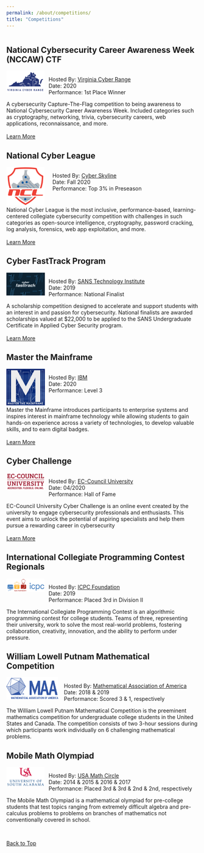 ```yaml
---
permalink: /about/competitions/
title: "Competitions"
---
```


<div style="float:left; display:inline-block">
    <h2 id="nccaw-2020">National Cybersecurity Career Awareness Week (NCCAW) CTF</h2>
    <div style="float:left; display:inline-block">
        <span style="float:left; width: 20%">
            <img src="/assets/images/virginia-cyber-range-logo.png"/>
        </span>
        <span style="float:left; width: 2%"></span>
        <span style="float:right; width: 78%">
            <p style="float:left; display:block">
                Hosted By: <a href="https://nccaw2020.ctf.virginiacyberrange.org/">Virginia Cyber Range</a><br>
                Date: 2020<br>
                Performance: 1st Place Winner
            </p>
        </span>
    </div>
    A cybersecurity Capture-The-Flag competition to being awareness to National Cybersecurity Career Awareness Week. Included categories such as cryptography, networking, trivia, cybersecurity careers, web applications, reconnaissance, and more.
    <br><br>
    <a href="https://nccaw2020.ctf.virginiacyberrange.org/" class="btn btn--info btn--small">Learn More</a>
</div>

<div style="float:left; display:inline-block">
    <h2 id="ncl-2020">National Cyber League</h2>
    <div style="float:left; display:inline-block">
        <span style="float:left; width: 20%">
            <img src="/assets/images/ncl-logo.png"/>
        </span>
        <span style="float:left; width: 4%"></span>
        <span style="float:right; width: 76%">
            <p style="float:left; display:block">
                Hosted By: <a href="https://nationalcyberleague.org/">Cyber Skyline</a><br>
                Date: Fall 2020<br>
                Performance: Top 3% in Preseason
            </p>
        </span>
    </div>
    <br><br><br><br><br>
    National Cyber League is the most inclusive, performance-based, learning-centered collegiate cybersecurity competition with challenges in such categories as open-source intelligence, cryptography, password cracking, log analysis, forensics, web app exploitation, and more.
    <br><br>
    <a href="/blog/ncl-fall-preseason/" class="btn btn--info btn--small">Learn More</a>
</div>

<div style="float:left; display:inline-block">
    <h2 id="cyber-fasttrack">Cyber FastTrack Program</h2>
    <div style="float:left; display:inline-block">
        <span style="float:left; width: 20%">
            <img src="/assets/images/cyber-fasttrack-image.png"/>
        </span>
        <span style="float:left; width: 2%"></span>
        <span style="float:right; width: 78%">
            <p style="float:left; display:block">
                Hosted By: <a href="https://cyber-fasttrack.org/">SANS Technology Institute</a><br>
                Date: 2019<br>
                Performance: National Finalist
            </p>
        </span>
    </div>
    A scholarship competition designed to accelerate and support students with an interest in and passion for cybersecurity. National finalists are awarded scholarships valued at $22,000 to be applied to the SANS Undergraduate Certificate in Applied Cyber Security program.
    <br><br>
    <a href="https://medium.com/cyber-fasttrack/scholarships-awarded-to-100-cyber-fasttrack-finalists-287b209630" class="btn btn--info btn--small">Learn More</a>
</div>

<div style="float:left; display:inline-block">
    <h2 id="mtm">Master the Mainframe</h2>
    <div style="float:left; display:inline-block">
        <span style="float:left; width: 20%">
            <img src="/assets/images/ibm-mtm-logo.png"/>
        </span>
        <span style="float:left; width: 2%"></span>
        <span style="float:right; width: 78%">
            <p style="float:left; display:block">
                Hosted By: <a href="https://www.ibm.com/it-infrastructure/z/education/master-the-mainframe">IBM</a><br>
                Date: 2020<br>
                Performance: Level 3
            </p>
        </span>
    </div>
    <br><br><br><br><br>
    Master the Mainframe introduces participants to enterprise systems and inspires interest in mainframe technology while allowing students to gain hands-on experience across a variety of technologies, to develop valuable skills, and to earn digital badges.
    <br><br>
    <a href="/about/certifications/#mtm-lvl-2" class="btn btn--info btn--small">Learn More</a>
</div>

<div style="float:left; display:inline-block">
    <h2 id="cyber-challenge">Cyber Challenge</h2>
    <div style="float:left; display:inline-block">
        <span style="float:left; width: 20%">
            <img src="/assets/images/ec-council-logo.png"/>
        </span>
        <span style="float:left; width: 2%"></span>
        <span style="float:right; width: 78%">
            <p style="float:left; display:block">
                Hosted By: <a href="https://www.eccu.edu/cyber-challenge/">EC-Council University</a><br>
                Date: 04/2020<br>
                Performance: Hall of Fame
            </p>
        </span>
    </div>
    EC-Council University Cyber Challenge is an online event created by the university to engage cybersecurity professionals and enthusiasts. This event aims to unlock the potential of aspiring specialists and help them pursue a rewarding career in cybersecurity
    <br><br>
    <a href="https://www.eccu.edu/cyber-challenge/hall-of-fame/" class="btn btn--info btn--small">Learn More</a>
</div>

<div style="float:left; display:inline-block">
    <h2 id="icpc">International Collegiate Programming Contest Regionals</h2>
    <div style="float:left; display:inline-block">
        <span style="float:left; width: 20%">
            <img src="/assets/images/icpc-logo-large.png"/>
        </span>
        <span style="float:left; width: 2%"></span>
        <span style="float:right; width: 78%">
            <p style="float:left; display:block">
                Hosted By: <a href="https://icpc.global/">ICPC Foundation</a><br>
                Date: 2019<br>
                Performance: Placed 3rd in Division II
            </p>
        </span>
    </div>
    The International Collegiate Programming Contest is an algorithmic programming contest for college students. Teams of three, representing their university, work to solve the most real-world problems, fostering collaboration, creativity, innovation, and the ability to perform under pressure. 
</div>

<div style="float:left; display:inline-block">
    <h2 id="putnam">William Lowell Putnam Mathematical Competition</h2>
    <div style="float:left; display:inline-block">
        <span style="float:left; width: 27%">
            <img src="/assets/images/maa-logo.png"/>
        </span>
        <span style="float:left; width: 3%"></span>
        <span style="float:right; width: 70%">
            <p style="float:left; display:block">
                Hosted By: <a href="https://www.maa.org/math-competitions/putnam-competition">Mathematical Association of America</a><br>
                Date: 2018 & 2019<br>
                Performance: Scored 3 & 1, respectively
            </p>
        </span>
    </div>
    <br><br><br><br>
    The William Lowell Putnam Mathematical Competition is the preeminent mathematics competition for undergraduate college students in the United States and Canada. The competition consists of two 3-hour sessions during which participants work individually on 6 challenging mathematical problems.
</div>

<div style="float:left; display:inline-block">
    <h2 id="math-olympiad">Mobile Math Olympiad</h2>
    <div style="float:left; display:inline-block">
        <span style="float:left; width: 20%">
            <img src="/assets/images/usa-logo-large.png"/>
        </span>
        <span style="float:left; width: 2%"></span>
        <span style="float:right; width: 78%">
            <p style="float:left; display:block">
                Hosted By: <a href="https://www.southalabama.edu/colleges/artsandsci/mathstat/mathcircle.html">USA Math Circle</a><br>
                Date: 2014 & 2015 & 2016 & 2017<br>
                Performance: Placed 3rd & 3rd & 2nd & 2nd, respectively
            </p>
        </span>
    </div>
    The Mobile Math Olympiad is a mathematical olympiad for pre-college students that test topics ranging from extremely difficult algebra and pre-calculus problems to problems on branches of mathematics not conventionally covered in school.
    <p>&nbsp;</p>
    <div style="display:block">
      <a href="#top" class="btn btn--primary btn--small">Back to Top</a>
    </div>
</div>